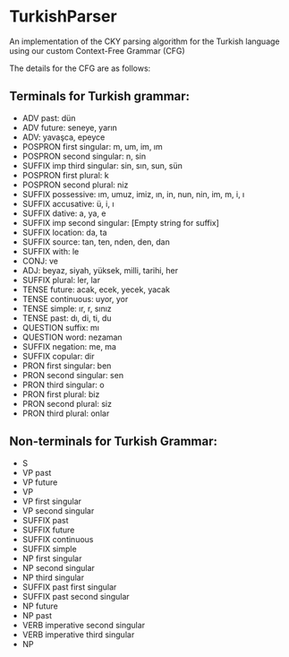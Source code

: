 # TurkishParser
An implementation of the CKY parsing algorithm for the Turkish language using our custom Context-Free Grammar (CFG)

The details for the CFG are as follows: 
## Terminals for Turkish grammar:
- ADV past: dün
- ADV future: seneye, yarın
- ADV: yavaşca, epeyce
- POSPRON first singular: m, um, im, ım
- POSPRON second singular: n, sin
- SUFFIX imp third singular: sin, sın, sun, sün
- POSPRON first plural: k
- POSPRON second plural: niz
- SUFFIX possessive: ım, umuz, imiz, ın, in, nun, nin, im, m, i, ı
- SUFFIX accusative: ü, i, ı
- SUFFIX dative: a, ya, e
- SUFFIX imp second singular: [Empty string for suffix]
- SUFFIX location: da, ta
- SUFFIX source: tan, ten, nden, den, dan
- SUFFIX with: le
- CONJ: ve
- ADJ: beyaz, siyah, yüksek, milli, tarihi, her
- SUFFIX plural: ler, lar
- TENSE future: acak, ecek, yecek, yacak
- TENSE continuous: uyor, yor
- TENSE simple: ır, r, sınız
- TENSE past: dı, di, ti, du
- QUESTION suffix: mı
- QUESTION word: nezaman
- SUFFIX negation: me, ma
- SUFFIX copular: dir
- PRON first singular: ben
- PRON second singular: sen
- PRON third singular: o
- PRON first plural: biz
- PRON second plural: siz
- PRON third plural: onlar

## Non-terminals for Turkish Grammar:
- S
- VP past
- VP future
- VP
- VP first singular
- VP second singular
- SUFFIX past
- SUFFIX future
- SUFFIX continuous
- SUFFIX simple
- NP first singular
- NP second singular
- NP third singular
- SUFFIX past first singular
- SUFFIX past second singular
- NP future
- NP past
- VERB imperative second singular
- VERB imperative third singular
- NP
